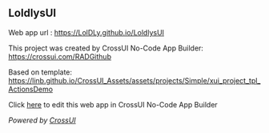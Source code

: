 ## LoldlysUI
Web app url : https://LolDLy.github.io/LoldlysUI

This project was created by CrossUI No-Code App Builder: https://crossui.com/RADGithub

Based on template: https://linb.github.io/CrossUI_Assets/assets/projects/Simple/xui_project_tpl_ActionsDemo

Click [here](https://crossui.com/RADGithub/#!from=github&owner=LolDLy&repo=LoldlysUI) to edit this web app in CrossUI No-Code App Builder

<i>Powered by [CrossUI](https://crossui.com)</i>
